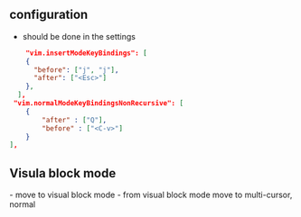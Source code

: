 
## configuration
 
* should be done in the settings
``` json
    "vim.insertModeKeyBindings": [
    {
      "before": ["j", "j"],
      "after": ["<Esc>"]
    },
  ],
 "vim.normalModeKeyBindingsNonRecursive": [
    {
        "after" : ["Q"],
        "before" : ["<C-v>"]
    }
],
```

## Visula block mode

 <C-q> - move to visual block mode
 <C-a> - from visual block mode move to multi-cursor, normal 